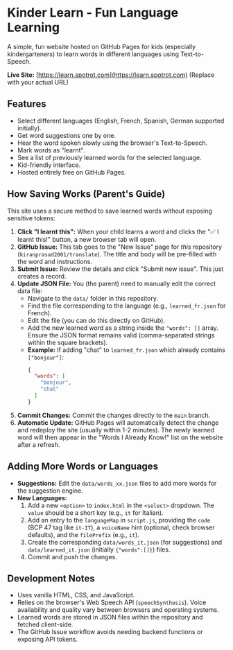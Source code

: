 # Kinder Learn - Fun Language Learning

A simple, fun website hosted on GitHub Pages for kids (especially kindergarteners) to learn words in different languages using Text-to-Speech.

**Live Site:** [https://learn.spotrot.com](https://learn.spotrot.com) (Replace with your actual URL)

## Features

*   Select different languages (English, French, Spanish, German supported initially).
*   Get word suggestions one by one.
*   Hear the word spoken slowly using the browser's Text-to-Speech.
*   Mark words as "learnt".
*   See a list of previously learned words for the selected language.
*   Kid-friendly interface.
*   Hosted entirely free on GitHub Pages.

## How Saving Works (Parent's Guide)

This site uses a secure method to save learned words without exposing sensitive tokens:

1.  **Click "I learnt this":** When your child learns a word and clicks the "✅ I learnt this!" button, a new browser tab will open.
2.  **GitHub Issue:** This tab goes to the "New Issue" page for *this* repository (`kiranprasad2001/translate`). The title and body will be pre-filled with the word and instructions.
3.  **Submit Issue:** Review the details and click "Submit new issue". This just creates a record.
4.  **Update JSON File:** You (the parent) need to manually edit the correct data file:
    *   Navigate to the `data/` folder in this repository.
    *   Find the file corresponding to the language (e.g., `learned_fr.json` for French).
    *   Edit the file (you can do this directly on GitHub).
    *   Add the new learned word as a string inside the `"words": []` array. Ensure the JSON format remains valid (comma-separated strings within the square brackets).
    *   **Example:** If adding "chat" to `learned_fr.json` which already contains `["bonjour"]`:
        ```json
        {
          "words": [
            "bonjour",
            "chat"
          ]
        }
        ```
5.  **Commit Changes:** Commit the changes directly to the `main` branch.
6.  **Automatic Update:** GitHub Pages will automatically detect the change and redeploy the site (usually within 1-2 minutes). The newly learned word will then appear in the "Words I Already Know!" list on the website after a refresh.

## Adding More Words or Languages

*   **Suggestions:** Edit the `data/words_xx.json` files to add more words for the suggestion engine.
*   **New Languages:**
    1.  Add a new `<option>` to `index.html` in the `<select>` dropdown. The `value` should be a short key (e.g., `it` for Italian).
    2.  Add an entry to the `languageMap` in `script.js`, providing the `code` (BCP 47 tag like `it-IT`), a `voiceName` hint (optional, check browser defaults), and the `filePrefix` (e.g., `it`).
    3.  Create the corresponding `data/words_it.json` (for suggestions) and `data/learned_it.json` (initially `{"words":[]}`) files.
    4.  Commit and push the changes.

## Development Notes

*   Uses vanilla HTML, CSS, and JavaScript.
*   Relies on the browser's Web Speech API (`speechSynthesis`). Voice availability and quality vary between browsers and operating systems.
*   Learned words are stored in JSON files within the repository and fetched client-side.
*   The GitHub Issue workflow avoids needing backend functions or exposing API tokens.